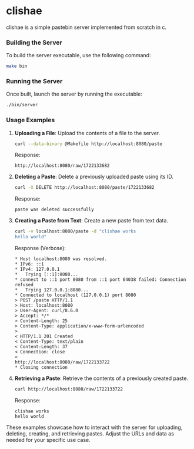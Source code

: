 # clishae
clishae is a simple pastebin server implemented from scratch in c.

### Building the Server

To build the server executable, use the following command:
```sh
make bin
```

### Running the Server

Once built, launch the server by running the executable:
```sh
./bin/server
```

### Usage Examples

1. **Uploading a File**:
   Upload the contents of a file to the server.
   ```sh
   curl --data-binary @Makefile http://localhost:8080/paste
   ```
   Response:
   ```
   http://localhost:8080/raw/1722133682
   ```

2. **Deleting a Paste**:
   Delete a previously uploaded paste using its ID.
   ```sh
   curl -X DELETE http://localhost:8080/paste/1722133682
   ```
   Response:
   ```
   paste was deleted successfully
   ```

3. **Creating a Paste from Text**:
   Create a new paste from text data.
   ```sh
   curl -v localhost:8080/paste -d "clishae works
   hello world"
   ```
   Response (Verbose):
   ```
   * Host localhost:8080 was resolved.
   * IPv6: ::1
   * IPv4: 127.0.0.1
   *   Trying [::1]:8080...
   * connect to ::1 port 8080 from ::1 port 64038 failed: Connection refused
   *   Trying 127.0.0.1:8080...
   * Connected to localhost (127.0.0.1) port 8080
   > POST /paste HTTP/1.1
   > Host: localhost:8080
   > User-Agent: curl/8.6.0
   > Accept: */*
   > Content-Length: 25
   > Content-Type: application/x-www-form-urlencoded
   >
   < HTTP/1.1 201 Created
   < Content-Type: text/plain
   < Content-Length: 37
   < Connection: close
   <
   http://localhost:8080/raw/1722133722
   * Closing connection
   ```

4. **Retrieving a Paste**:
   Retrieve the contents of a previously created paste.
   ```sh
   curl http://localhost:8080/raw/1722133722
   ```
   Response:
   ```
   clishae works
   hello world
   ```

These examples showcase how to interact with the server for uploading, deleting, creating, and retrieving pastes. Adjust the URLs and data as needed for your specific use case.
